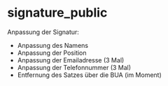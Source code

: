 # signature_public

Anpassung der Signatur:
* Anpassung des Namens
* Anpassung der Position
* Anpassung der Emailadresse (3 Mal)
* Anpassung der Telefonnummer (3 Mal)
* Entfernung des Satzes über die BUA (im Moment)
